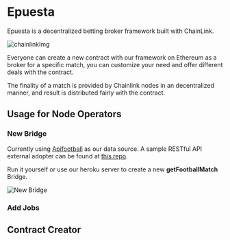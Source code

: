 # Epuesta

Epuesta is a decentralized betting broker framework built with ChainLink.

![chainlinkImg](https://blog.chain.link/content/images/size/w2000/2019/07/Growing-Chainlink--1-.png)

Everyone can create a new contract with our framework on Ethereum as a broker for a specific match, you can customize your need and offer different deals with the contract.

The finality of a match is provided by Chainlink nodes in an decentralized manner, and result is distributed fairly with the contract.

## Usage for Node Operators

### New Bridge

Currently using [Apifootball](https://apifootball.com/documentation/) as our data source.
A sample RESTful API external adopter can be found at [this repo](https://github.com/antoncoding/apifootball-adopter). 

Run it yourself or use our heroku server to create a new **getFootballMatch** Bridge.

![New Bridge](https://i.imgur.com/ZOisvWk.png)

### Add Jobs

## Contract Creator
